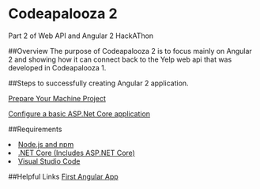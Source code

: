 # Codeapalooza 2
Part 2 of Web API and Angular 2 HackAThon

##Overview
The purpose of Codeapalooza 2 is to focus mainly on Angular 2 and showing how it can connect back to the Yelp web api that was developed in Codeapalooza 1.

##Steps to successfully creating Angular 2 application.

[Prepare Your Machine Project ](https://github.com/nmug/codeapalooza2/tree/master/PrepareYourMachine)

[Configure a basic ASP.Net Core application](https://github.com/nmug/codeapalooza2/tree/master/ConfigureABasicASPNetCoreApplication)


##Requirements
<li><a href="https://nodejs.org">Node.js and npm</a></li>
<li><a href="https://github.com/dotnet/core/blob/master/release-notes/preview3-download.md">.NET Core (Includes ASP.NET Core)</a></li>
<li><a href="https://code.visualstudio.com">Visual Studio Code</a></li>

##Helpful Links
[First Angular App](http://angularfirst.com/your-first-angular-2-asp-net-core-project-in-visual-studio-code-part-1)